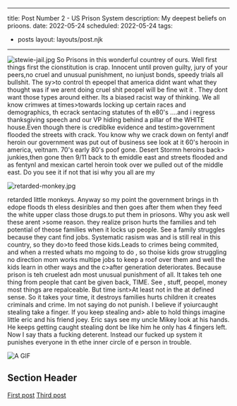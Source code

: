 ---
title: Post Number 2 - US Prison System
description: My deepest beliefs on prioons.
date: 2022-05-24
scheduled: 2022-05-24
tags:
  - posts
layout: layouts/post.njk
----

![stewie-jail.jpg](http://149.248.61.101:8080/img/remote/stewie-jail.jpg)
So Prisons in this wonderful countrey of ours. Well first things first the cionstitution is crap. Innocent until proven guilty, jury of your peers,no cruel and unusual punishment, no iunjust bonds, speedy trials all bullshit. The sy>to control th epeopel that america didnt want what they thought was if we arent doing cruel shit peopel will be fine wit it . They dont want those types around either. Its a biased racist way of thinking. We all know crimwes at times>towards locking up certain races and demographics, th ecrack sentacing statutes of th e80's ....and i regress thanksgiving speech and our VP hiding behind a pillar of the WHITE house.Even though there is crediblke evidence and testim>government flooded the streets with crack. You know why we crack down on fentyl andf heroin our government was put out of business see look at it 60's herooin in america, veitnam. 70's early 80's poof gone. Desert Stormn heroins back>
junkies,then gone then 9/11 back to th emiddle east and streets flooded and as fentynl and mexican cartel heroin took over we pulled out of the middle east. Do you see it if not that isi why you all are my

![retarded-monkey.jpg](http://149.248.61.101:8080/img/remote/retarded-monkey.jpg)

retarded little monkeys. Anyway so my point the government brings in th edope floods th eless desiribles and then goes after them when they feed the white upper class those drugs.to put them in priosons. Why you ask well these arent >some reason. they realize prison hurts the families and teh potential of theose families when it locks up people. See a family struggles because they cant find jobs. Systematic rasism was and is still real in this country, so they do>to feed those kids.Leads to crimes being commited, and when a rrested whats mo mgoing to do , so thoise kids grow struggling no direction mom works multipe jobs to keep a roof over them and well the kids learn in other ways and the c>after generation deteriorates. Because prison is teh cruelest adn most unusual punishment of all. It takes teh one thing from people that cant be given back, TIME. See , stuff, peopel, money most things are repalceable. But time isnt>At least not in the at defined sense.  So it takes your time, it destroys families hurts children it creates criminals and crime. Im not saying do not  punish. I believe if yoiurcaught stealing take a finger. If you keep stealing and>
able to hold things imagine little eric and his friend joey. Eric says see my uncle Mikey look at his hands.  He keeps getting caught stealing dont be like him he only has 4 fingers left. Now I say thats a fucking deterent. Instead our fucked up system it punishes everyone in th ethe inner circle of e person in trouble.

![A GIF](http://149.248.61.101:8080/img/remote/fingers_1.gif)




## Section Header

<a href="{{ '/posts/firstpost/' | url }}">First post</a>
<a href="{{ '/posts/thirdpost/' | url }}">Third post</a>
